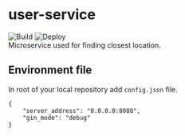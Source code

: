 # user-service
![Build](https://github.com/rso-project-2021/gmaps-service/actions/workflows/build.yml/badge.svg)
![Deploy](https://github.com/rso-project-2021/gmaps-service/actions/workflows/deploy.yml/badge.svg)  
Microservice used for finding closest location.

## Environment file
In root of your local repository add `config.json` file.
```
{
    "server_address": "0.0.0.0:8080",
    "gin_mode": "debug"
}
```
